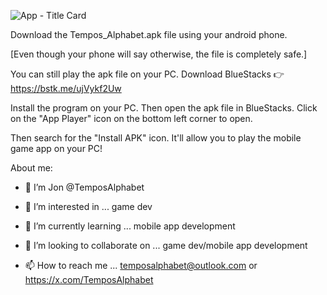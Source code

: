 ![App - Title Card](https://github.com/user-attachments/assets/b001e68e-8ac0-4c72-8ed4-bc5864e7a36b)




























Download the Tempos_Alphabet.apk file using your android phone.

[Even though your phone will say otherwise, the file is completely safe.]







You can still play the apk file on your PC.
Download BlueStacks 👉 https://bstk.me/ujVykf2Uw 

Install the program on your PC. Then open the apk file in BlueStacks.
Click on the "App Player" icon on the bottom left corner to open. 

Then search for the "Install APK" icon.
It'll allow you to play the mobile game app on your PC! 


About me: 

- 👋 I’m Jon @TemposAlphabet
  
- 👀 I’m interested in ... game dev
  
- 🌱 I’m currently learning ... mobile app development
  
- 💞️ I’m looking to collaborate on ... game dev/mobile app development
  
- 📫 How to reach me ... temposalphabet@outlook.com or https://x.com/TemposAlphabet 
  







